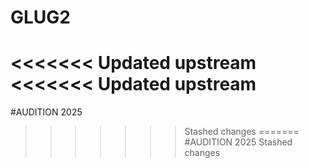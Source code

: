 # GLUG2
<<<<<<< Updated upstream
<<<<<<< Updated upstream
=======
#AUDITION 2025
>>>>>>> Stashed changes
=======
#AUDITION 2025
>>>>>>> Stashed changes
